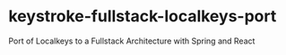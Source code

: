 # keystroke-fullstack-localkeys-port
 Port of Localkeys to a Fullstack Architecture with Spring and React
